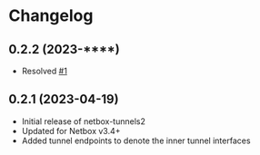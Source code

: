# Changelog

## 0.2.2 (2023-****)
* Resolved [#1](https://github.com/robertlynch3/netbox-tunnels2/issues/1)

## 0.2.1 (2023-04-19)

* Initial release of netbox-tunnels2
* Updated for Netbox v3.4+
* Added tunnel endpoints to denote the inner tunnel interfaces

